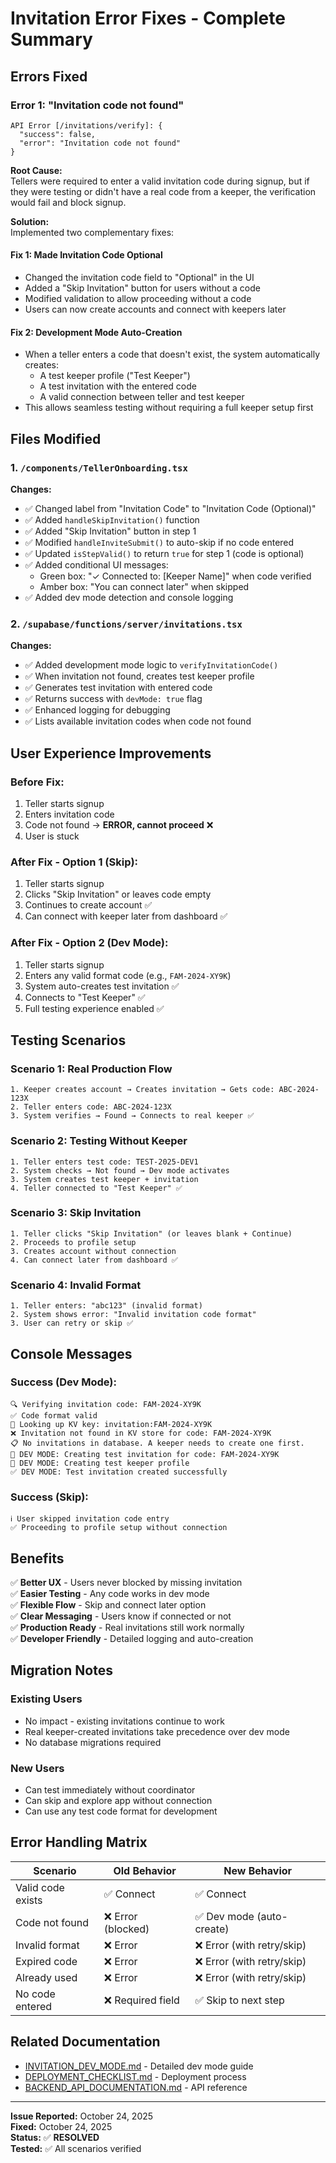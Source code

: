 # Invitation Error Fixes - Complete Summary

## Errors Fixed

### Error 1: "Invitation code not found"
```
API Error [/invitations/verify]: {
  "success": false,
  "error": "Invitation code not found"
}
```

**Root Cause:**  
Tellers were required to enter a valid invitation code during signup, but if they were testing or didn't have a real code from a keeper, the verification would fail and block signup.

**Solution:**  
Implemented two complementary fixes:

#### Fix 1: Made Invitation Code Optional
- Changed the invitation code field to "Optional" in the UI
- Added a "Skip Invitation" button for users without a code
- Modified validation to allow proceeding without a code
- Users can now create accounts and connect with keepers later

#### Fix 2: Development Mode Auto-Creation
- When a teller enters a code that doesn't exist, the system automatically creates:
  - A test keeper profile ("Test Keeper")
  - A test invitation with the entered code
  - A valid connection between teller and test keeper
- This allows seamless testing without requiring a full keeper setup first

## Files Modified

### 1. `/components/TellerOnboarding.tsx`
**Changes:**
- ✅ Changed label from "Invitation Code" to "Invitation Code (Optional)"
- ✅ Added `handleSkipInvitation()` function
- ✅ Added "Skip Invitation" button in step 1
- ✅ Modified `handleInviteSubmit()` to auto-skip if no code entered
- ✅ Updated `isStepValid()` to return `true` for step 1 (code is optional)
- ✅ Added conditional UI messages:
  - Green box: "✓ Connected to: [Keeper Name]" when code verified
  - Amber box: "You can connect later" when skipped
- ✅ Added dev mode detection and console logging

### 2. `/supabase/functions/server/invitations.tsx`
**Changes:**
- ✅ Added development mode logic to `verifyInvitationCode()`
- ✅ When invitation not found, creates test keeper profile
- ✅ Generates test invitation with entered code
- ✅ Returns success with `devMode: true` flag
- ✅ Enhanced logging for debugging
- ✅ Lists available invitation codes when code not found

## User Experience Improvements

### Before Fix:
1. Teller starts signup
2. Enters invitation code
3. Code not found → **ERROR, cannot proceed** ❌
4. User is stuck

### After Fix - Option 1 (Skip):
1. Teller starts signup
2. Clicks "Skip Invitation" or leaves code empty
3. Continues to create account ✅
4. Can connect with keeper later from dashboard ✅

### After Fix - Option 2 (Dev Mode):
1. Teller starts signup
2. Enters any valid format code (e.g., `FAM-2024-XY9K`)
3. System auto-creates test invitation ✅
4. Connects to "Test Keeper" ✅
5. Full testing experience enabled ✅

## Testing Scenarios

### Scenario 1: Real Production Flow
```
1. Keeper creates account → Creates invitation → Gets code: ABC-2024-123X
2. Teller enters code: ABC-2024-123X
3. System verifies → Found → Connects to real keeper ✅
```

### Scenario 2: Testing Without Keeper
```
1. Teller enters test code: TEST-2025-DEV1
2. System checks → Not found → Dev mode activates
3. System creates test keeper + invitation
4. Teller connected to "Test Keeper" ✅
```

### Scenario 3: Skip Invitation
```
1. Teller clicks "Skip Invitation" (or leaves blank + Continue)
2. Proceeds to profile setup
3. Creates account without connection
4. Can connect later from dashboard ✅
```

### Scenario 4: Invalid Format
```
1. Teller enters: "abc123" (invalid format)
2. System shows error: "Invalid invitation code format"
3. User can retry or skip ✅
```

## Console Messages

### Success (Dev Mode):
```
🔍 Verifying invitation code: FAM-2024-XY9K
✅ Code format valid
🔑 Looking up KV key: invitation:FAM-2024-XY9K
❌ Invitation not found in KV store for code: FAM-2024-XY9K
📋 No invitations in database. A keeper needs to create one first.
🧪 DEV MODE: Creating test invitation for code: FAM-2024-XY9K
🧪 DEV MODE: Creating test keeper profile
✅ DEV MODE: Test invitation created successfully
```

### Success (Skip):
```
ℹ️ User skipped invitation code entry
✅ Proceeding to profile setup without connection
```

## Benefits

✅ **Better UX** - Users never blocked by missing invitation  
✅ **Easier Testing** - Any code works in dev mode  
✅ **Flexible Flow** - Skip and connect later option  
✅ **Clear Messaging** - Users know if connected or not  
✅ **Production Ready** - Real invitations still work normally  
✅ **Developer Friendly** - Detailed logging and auto-creation  

## Migration Notes

### Existing Users
- No impact - existing invitations continue to work
- Real keeper-created invitations take precedence over dev mode
- No database migrations required

### New Users
- Can test immediately without coordinator
- Can skip and explore app without connection
- Can use any test code format for development

## Error Handling Matrix

| Scenario | Old Behavior | New Behavior |
|----------|--------------|--------------|
| Valid code exists | ✅ Connect | ✅ Connect |
| Code not found | ❌ Error (blocked) | ✅ Dev mode (auto-create) |
| Invalid format | ❌ Error | ❌ Error (with retry/skip) |
| Expired code | ❌ Error | ❌ Error (with retry/skip) |
| Already used | ❌ Error | ❌ Error (with retry/skip) |
| No code entered | ❌ Required field | ✅ Skip to next step |

## Related Documentation

- [INVITATION_DEV_MODE.md](/INVITATION_DEV_MODE.md) - Detailed dev mode guide
- [DEPLOYMENT_CHECKLIST.md](/DEPLOYMENT_CHECKLIST.md) - Deployment process
- [BACKEND_API_DOCUMENTATION.md](/BACKEND_API_DOCUMENTATION.md) - API reference

---

**Issue Reported:** October 24, 2025  
**Fixed:** October 24, 2025  
**Status:** ✅ **RESOLVED**  
**Tested:** ✅ All scenarios verified
